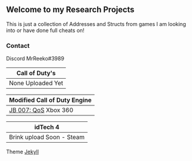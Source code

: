 ## Welcome to my Research Projects

This is just a collection of Addresses and Structs from games I am looking into or have done full cheats on!

### Contact
Discord MrReeko#3989




| Call of Duty's |
| ----------- |
| None Uploaded Yet | 

| Modified Call of Duty Engine |
| ----------- |
| [JB 007: QoS](https://mrreekoftwxd.github.io/Research/jb007QoS) Xbox 360| 

| idTech 4 |
| ----------- |
| Brink upload Soon - Steam | 












Theme [Jekyll](https://jekyllrb.com/)
